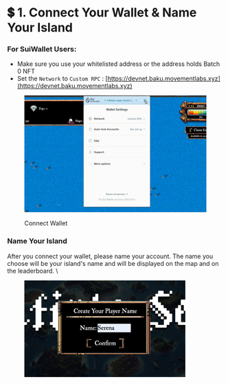 # 💲 1.  Connect Your Wallet & Name Your Island

### For SuiWallet Users:

* Make sure you use your whitelisted address or the address holds Batch 0 NFT
* Set the `Network` to `Custom RPC` : [https://devnet.baku.movementlabs.xyz](https://devnet.baku.movementlabs.xyz)

<figure><img src="../.gitbook/assets/output-onlinegiftools-2.gif" alt=""><figcaption><p>Connect Wallet</p></figcaption></figure>

### Name Your Island

After you connect your wallet, please name your account. The name you choose will be your island's name and will be displayed on the map and on the leaderboard. \


<figure><img src="../.gitbook/assets/image (4).png" alt="" width="375"><figcaption></figcaption></figure>
